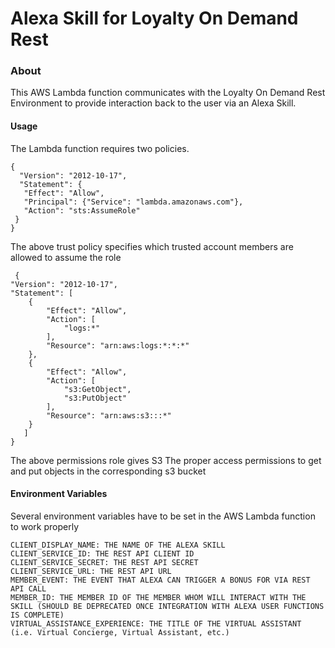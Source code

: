 # Alexa Skill for Loyalty On Demand Rest

### About

This AWS Lambda function communicates with the Loyalty On Demand Rest Environment to provide interaction back to the user via an Alexa Skill.


#### Usage 

The Lambda function requires two policies. 

    {
      "Version": "2012-10-17",
      "Statement": {
       "Effect": "Allow",
       "Principal": {"Service": "lambda.amazonaws.com"},
       "Action": "sts:AssumeRole"
     }
    }


 The above trust policy specifies which trusted account members are allowed to assume the role
 
     {
    "Version": "2012-10-17",
    "Statement": [
        {
            "Effect": "Allow",
            "Action": [
                "logs:*"
            ],
            "Resource": "arn:aws:logs:*:*:*"
        },
        {
            "Effect": "Allow",
            "Action": [
                "s3:GetObject",
                "s3:PutObject"
            ],
            "Resource": "arn:aws:s3:::*"
        }
       ]
    }

The above permissions role gives S3 The proper access permissions to get and put objects in the corresponding s3 bucket


#### Environment Variables

Several environment  variables have to be set in the AWS Lambda function to work properly

    CLIENT_DISPLAY_NAME: THE NAME OF THE ALEXA SKILL
    CLIENT_SERVICE_ID: THE REST API CLIENT ID
    CLIENT_SERVICE_SECRET: THE REST API SECRET
    CLIENT_SERVICE_URL: THE REST API URL
    MEMBER_EVENT: THE EVENT THAT ALEXA CAN TRIGGER A BONUS FOR VIA REST API CALL
    MEMBER_ID: THE MEMBER ID OF THE MEMBER WHOM WILL INTERACT WITH THE SKILL (SHOULD BE DEPRECATED ONCE INTEGRATION WITH ALEXA USER FUNCTIONS IS COMPLETE)
    VIRTUAL_ASSISTANCE_EXPERIENCE: THE TITLE OF THE VIRTUAL ASSISTANT (i.e. Virtual Concierge, Virtual Assistant, etc.)
